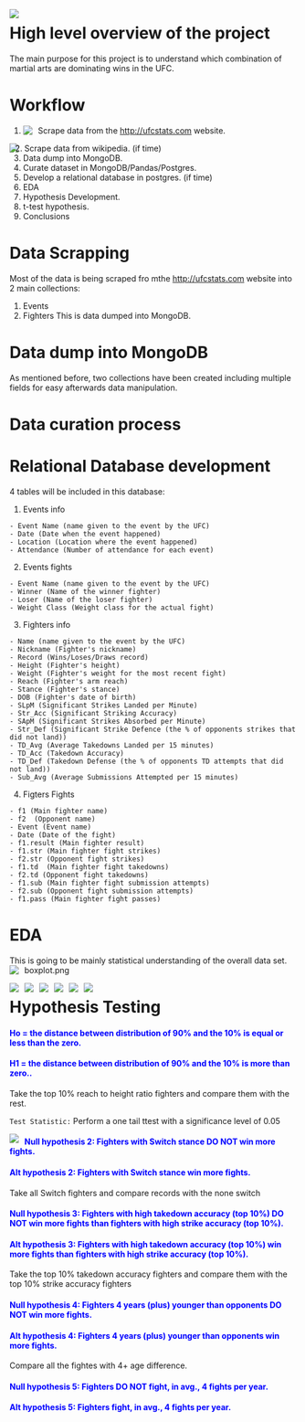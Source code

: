 



<img src="data/ufc.png"
    style="float: left; margin-right: 10px;" />

# High level overview of the project
The main purpose for this project is to understand which combination of martial arts are dominating wins in the UFC.
# Workflow
1. Scrape data from the http://ufcstats.com website.
<img src="data/ufcweb.png"
    style="float: left; margin-right: 10px;" />
    

<img src="data/workflow.png"
    style="float: left; margin-right: 10px;" />


2. Scrape data from wikipedia. (if time)
3. Data dump into MongoDB.
4. Curate dataset in MongoDB/Pandas/Postgres.
5. Develop a relational database in postgres. (if time)
6. EDA
7. Hypothesis Development.
8. t-test hypothesis.
9. Conclusions

# Data Scrapping
Most of the data is being scraped fro mthe http://ufcstats.com website into 2 main collections:
  1. Events
  2. Fighters
This is data dumped into MongoDB.

# Data dump into MongoDB
As mentioned before, two collections have been created including multiple fields for easy afterwards data manipulation. 

# Data curation process

# Relational Database development
4 tables will be included in this database:
  1. Events info
  
    - Event Name (name given to the event by the UFC)
    - Date (Date when the event happened)
    - Location (Location where the event happened)
    - Attendance (Number of attendance for each event)
  2. Events fights
  
    - Event Name (name given to the event by the UFC)
    - Winner (Name of the winner fighter)
    - Loser (Name of the loser fighter)
    - Weight Class (Weight class for the actual fight)
  3. Fighters info
  
    - Name (name given to the event by the UFC)
    - Nickname (Fighter's nickname)
    - Record (Wins/Loses/Draws record)
    - Height (Fighter's height)
    - Weight (Fighter's weight for the most recent fight)
    - Reach (Fighter's arm reach)
    - Stance (Fighter's stance)
    - DOB (Fighter's date of birth)
    - SLpM (Significant Strikes Landed per Minute)
    - Str_Acc (Significant Striking Accuracy)
    - SApM (Significant Strikes Absorbed per Minute)
    - Str_Def (Significant Strike Defence (the % of opponents strikes that did not land))
    - TD_Avg (Average Takedowns Landed per 15 minutes)
    - TD_Acc (Takedown Accuracy)
    - TD_Def (Takedown Defense (the % of opponents TD attempts that did not land))
    - Sub_Avg (Average Submissions Attempted per 15 minutes)
  4. Figters Fights 
  
    - f1 (Main fighter name)
    - f2  (Opponent name)
    - Event (Event name)
    - Date (Date of the fight)
    - f1.result (Main fighter result)
    - f1.str (Main fighter fight strikes)
    - f2.str (Opponent fight strikes)
    - f1.td  (Main fighter fight takedowns)
    - f2.td (Opponent fight takedowns)
    - f1.sub (Main fighter fight submission attempts)
    - f2.sub (Opponent fight submission attempts)
    - f1.pass (Main fighter fight passes)
    
# EDA
This is going to be mainly statistical understanding of the overall data set. 
boxplot.png
<img src="data/boxplot.png"
    style="float: left; margin-right: 10px;" />
    
<img src="data/eventcountry.png"
    style="float: left; margin-right: 10px;" />

<img src="data/afterUS.png"
    style="float: left; margin-right: 10px;" />
    
<img src="data/weightclass.png"
    style="float: left; margin-right: 10px;" />
    
<img src="data/method.png"
    style="float: left; margin-right: 10px;" />

<img src="data/round.png"
    style="float: left; margin-right: 10px;" />
    
<img src="data/reachheight.png"
    style="float: left; margin-right: 10px;" />

# Hypothesis Testing
#### <span style="color:Blue">Ho = the distance between distribution of 90% and the 10% is equal or less than the zero.</span>
#### <span style="color:Blue">H1 = the distance between distribution of 90% and the 10% is more than zero..</span>
Take the top 10% reach to height ratio fighters and compare them with the rest.

`Test Statistic:` Perform a one tail ttest with a significance level of 0.05

<img src="data/windensity.png"
    style="float: left; margin-right: 10px;" />






#### <span style="color:Blue">Null hypothesis 2: Fighters with Switch stance DO NOT win more fights. </span>
#### <span style="color:Blue">Alt hypothesis 2: Fighters with Switch stance win more fights.</span>
Take all Switch fighters and compare records with the none switch
#### <span style="color:Blue">Null hypothesis 3: Fighters with high takedown accuracy (top 10%) DO NOT win more fights than fighters with high strike accuracy (top 10%).</span>
#### <span style="color:Blue">Alt hypothesis 3: Fighters with high takedown accuracy (top 10%) win more fights than fighters with high strike accuracy (top 10%). </span>
Take the top 10% takedown accuracy fighters and compare them with the top 10%  strike accuracy fighters
#### <span style="color:Blue">Null hypothesis 4: Fighters 4 years (plus) younger than opponents DO NOT win more fights. </span>
#### <span style="color:Blue">Alt hypothesis 4: Fighters 4 years (plus) younger than opponents win more fights. </span>
Compare all the fightes with 4+ age difference.
#### <span style="color:Blue">Null hypothesis 5: Fighters DO NOT fight, in avg., 4 fights per year.</span>
#### <span style="color:Blue">Alt hypothesis 5: Fighters fight, in avg., 4 fights per year.</span>
